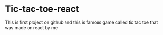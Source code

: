 # Tic-tac-toe-react
This is first project on github and this is famous game called tic tac toe that was made on react by me
